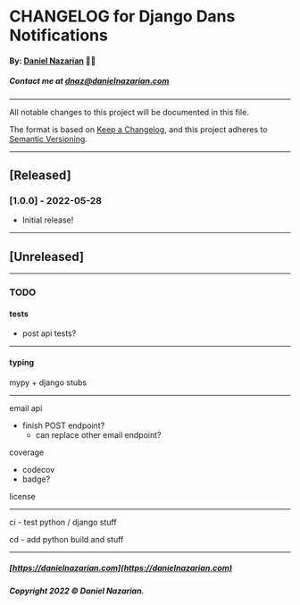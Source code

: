 # CHANGELOG for Django Dans Notifications
#### By: [Daniel Nazarian](https://danielnazarian) 🐧👹
##### Contact me at <dnaz@danielnazarian.com>

-------------------------------------------------------

All notable changes to this project will be documented in this file.

The format is based on [Keep a Changelog](https://keepachangelog.com/en/1.0.0/),
and this project adheres to [Semantic Versioning](https://semver.org/spec/v2.0.0.html).


-------------------------------------------------------

## [Released]

### [1.0.0] - 2022-05-28
- Initial release!

-------------------------------------------------------

## [Unreleased]

-------------------------------------------------------
### TODO

#### tests
- post api tests?

-----

#### typing

mypy + django stubs

-----

email api
- finish POST endpoint?
  - can replace other email endpoint?


coverage
- codecov
- badge?

license

-----

ci - test python / django stuff

cd - add python build and stuff


-------------------------------------------------------

##### [https://danielnazarian.com](https://danielnazarian.com)
##### Copyright 2022 © Daniel Nazarian.
